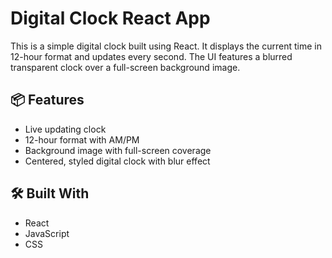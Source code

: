 # Digital Clock React App

This is a simple digital clock built using React. It displays the current time in 12-hour format and updates every second. The UI features a blurred transparent clock over a full-screen background image.

## 📦 Features

- Live updating clock
- 12-hour format with AM/PM
- Background image with full-screen coverage
- Centered, styled digital clock with blur effect

## 🛠️ Built With

- React
- JavaScript
- CSS
